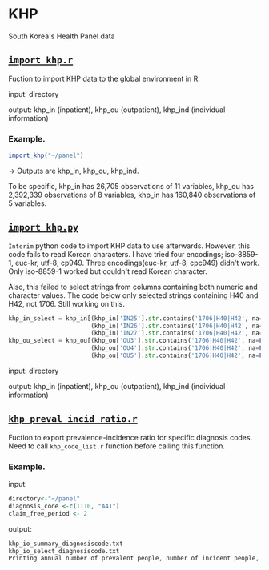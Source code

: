 # KHP
South Korea's Health Panel data

## [`import_khp.r`](https://github.com/hedgepodge/korea_khp/blob/master/import_khp.r)
Fuction to import KHP data to the global environment in R.

input: directory

output: khp_in (inpatient), khp_ou (outpatient), khp_ind (individual information)

### Example. 
``` r
import_khp("~/panel")
```

-> Outputs are khp_in, khp_ou, khp_ind.

To be specific,
khp_in has 26,705 observations of 11 variables, 
khp_ou has 2,392,339 observations of 8 variables, 
khp_in has 160,840 observations of 5 variables.


## [`import_khp.py`](https://github.com/hedgepodge/korea_khp/blob/master/import_khp.py)
`Interim` python code to import KHP data to use afterwards.
However, this code fails to read Korean characters.
I have tried four encodings; iso-8859-1, euc-kr, utf-8, cp949. Three encodings(euc-kr, utf-8, cpc949) didn't work. Only iso-8859-1 worked but couldn't read Korean character.

Also, this failed to select strings from columns containing both numeric and character values. The code below only selected strings containing H40 and H42, not 1706. Still working on this.

```python
khp_in_select = khp_in[(khp_in['IN25'].str.contains('1706|H40|H42', na=False)) |
                       (khp_in['IN26'].str.contains('1706|H40|H42', na=False)) |
                       (khp_in['IN27'].str.contains('1706|H40|H42', na=False))]
khp_ou_select = khp_ou[(khp_ou['OU3'].str.contains('1706|H40|H42', na=False)) |
                       (khp_ou['OU4'].str.contains('1706|H40|H42', na=False)) |
                       (khp_ou['OU5'].str.contains('1706|H40|H42', na=False))]
```

input: directory

output: khp_in (inpatient), khp_ou (outpatient), khp_ind (individual information)




## [`khp_preval_incid_ratio.r`](https://github.com/hedgepodge/korea_khp/blob/master/khp_preval_incid_ratio.r)
Fuction to export prevalence-incidence ratio for specific diagnosis codes.
Need to call `khp_code_list.r` function before calling this function. 

### Example. 
input:
```r
directory<-"~/panel"
diagnosis_code <-c(1110, "A41")
claim_free_period <- 2
```

output: 
```r
khp_io_summary_diagnosiscode.txt
khp_io_select_diagnosiscode.txt
Printing annual number of prevalent people, number of incident people, sum of prevalent people's weights, and sum of incident people' weights.
```

